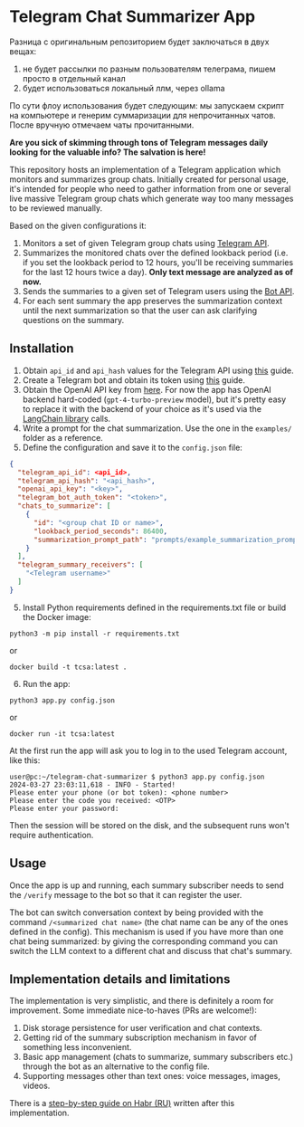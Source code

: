 # Telegram Chat Summarizer App

Разница с оригинальным репозиторием будет заключаться в двух вещах:

1) не будет рассылки по разным пользователям телеграма, пишем просто в отдельный канал
2) будет использоваться локальный ллм, через ollama

По сути флоу использования будет следующим: мы запускаем скрипт на компьютере и генерим суммаризации для непрочитанных чатов. После вручную отмечаем чаты прочитанными.

**Are you sick of skimming through tons of Telegram messages daily looking for the valuable info? The salvation is here!**

This repository hosts an implementation of a Telegram application which monitors and summarizes group chats. Initially
created for personal usage, it's intended for people who need to gather information from one or several live massive
Telegram group chats which generate way too many messages to be reviewed manually.

Based on the given configurations it:

1. Monitors a set of given Telegram group chats using [Telegram API](https://core.telegram.org/#telegram-api).
2. Summarizes the monitored chats over the defined lookback period (i.e. if you set the lookback period to 12 hours,
   you'll be receiving summaries for the last 12 hours twice a day). **Only text message are analyzed as of now.**
3. Sends the summaries to a given set of Telegram users using the [Bot API](https://core.telegram.org/#bot-api).
4. For each sent summary the app preserves the summarization context until the next summarization so that the user can
   ask clarifying questions on the summary.

## Installation

1. Obtain `api_id` and `api_hash` values for the Telegram API
   using [this](https://core.telegram.org/api/obtaining_api_id#obtaining-api-id) guide.
2. Create a Telegram bot and obtain its token
   using [this](https://core.telegram.org/bots/tutorial#obtain-your-bot-token) guide.
3. Obtain the OpenAI API key from [here](https://platform.openai.com/api-keys). For now the app has OpenAI backend
   hard-coded (`gpt-4-turbo-preview` model), but it's pretty easy to replace it with the backend of your choice as it's
   used via the [LangChain library](https://github.com/langchain-ai/langchain) calls.
4. Write a prompt for the chat summarization. Use the one in the `examples/` folder as a reference.
5. Define the configuration and save it to the `config.json` file:

```json
{
  "telegram_api_id": <api_id>,
  "telegram_api_hash": "<api_hash>",
  "openai_api_key": "<key>",
  "telegram_bot_auth_token": "<token>",
  "chats_to_summarize": [
    {
      "id": "<group chat ID or name>",
      "lookback_period_seconds": 86400,
      "summarization_prompt_path": "prompts/example_summarization_prompt.txt"
    }
  ],
  "telegram_summary_receivers": [
    "<Telegram username>"
  ]
}
```

5. Install Python requirements defined in the requirements.txt file or build the Docker image:

```shell
python3 -m pip install -r requirements.txt
```

or

```shell
docker build -t tcsa:latest .
```

6. Run the app:

```shell
python3 app.py config.json
```

or

```shell
docker run -it tcsa:latest
```

At the first run the app will ask you to log in to the used Telegram account, like this:

```shell
user@pc:~/telegram-chat-summarizer $ python3 app.py config.json
2024-03-27 23:03:11,618 - INFO - Started!
Please enter your phone (or bot token): <phone number>
Please enter the code you received: <OTP>
Please enter your password:
```

Then the session will be stored on the disk, and the subsequent runs won't require authentication.

## Usage

Once the app is up and running, each summary subscriber needs to send the `/verify` message to the bot so that it can
register the user.

The bot can switch conversation context by being provided with the command `/<summarized chat name>` (the chat name can
be any of the ones defined in the config). This mechanism is used if you have more than one chat being summarized: by
giving the corresponding command you can switch the LLM context to a different chat and discuss that chat's summary.

## Implementation details and limitations

The implementation is very simplistic, and there is definitely a room for improvement. Some immediate nice-to-haves (PRs
are
welcome!):

1. Disk storage persistence for user verification and chat contexts.
2. Getting rid of the summary subscription mechanism in favor of something less inconvenient.
3. Basic app management (chats to summarize, summary subscribers etc.) through the bot as an alternative to the config
   file.
4. Supporting messages other than text ones: voice messages, images, videos.

There is a [step-by-step guide on Habr (RU)](https://habr.com/ru/articles/804111/) written after this implementation.
